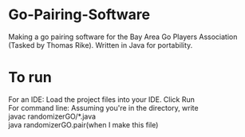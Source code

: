 # Go-Pairing-Software
Making a go pairing software for the Bay Area Go Players Association (Tasked by Thomas Rike).
Written in Java for portability.

# To run
For an IDE: Load the project files into your IDE. Click Run
<br>For command line: Assuming you're in the directory, write
<br>  javac randomizerGO/*.java
<br>  java randomizerGO.pair(when I make this file)
